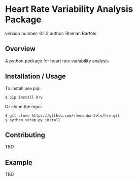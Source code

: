 Heart Rate Variability Analysis Package
===============================

version number: 0.1.2
author: Rhenan Bartels

Overview
--------

A python package for heart rate variability analysis

Installation / Usage
--------------------

To install use pip:

    $ pip install hrv


Or clone the repo:

    $ git clone https://github.com/rhenanbartels/hrv.git
    $ python setup.py install
    
Contributing
------------

TBD

Example
-------

TBD